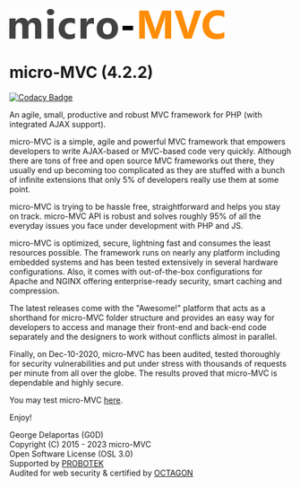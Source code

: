 ![alt tag](https://github.com/g0d/micro-MVC/blob/master/site/pix/micro_mvc.png)

# micro-MVC (4.2.2)

[![Codacy Badge](https://app.codacy.com/project/badge/Grade/889562a17e174c438fd56d35780822b0)](https://www.codacy.com/gh/g0d/micro-MVC/dashboard?utm_source=github.com&amp;utm_medium=referral&amp;utm_content=g0d/micro-MVC&amp;utm_campaign=Badge_Grade)

An agile, small, productive and robust MVC framework for PHP (with integrated AJAX support).

micro-MVC is a simple, agile and powerful MVC framework that empowers developers to write AJAX-based or 
MVC-based code very quickly. Although there are tons of free and open source MVC frameworks out there, they 
usually end up becoming too complicated as they are stuffed with a bunch of infinite extensions that only 
5% of developers really use them at some point.

micro-MVC is trying to be hassle free, straightforward and helps you stay on track. micro-MVC API is robust 
and solves roughly 95% of all the everyday issues you face under development with PHP and JS.

micro-MVC is optimized, secure, lightning fast and consumes the least resources possible.
The framework runs on nearly any platform including embedded systems and has been tested extensively in several hardware configurations. 
Also, it comes with out-of-the-box configurations for Apache and NGINX offering enterprise-ready security, smart caching and compression.

The latest releases come with the "Awesome!" platform that acts as a shorthand for micro-MVC folder structure and provides an easy way 
for developers to access and manage their front-end and back-end code separately and the designers to work without conflicts almost in parallel.

Finally, on Dec-10-2020, micro-MVC has been audited, tested thoroughly for security vulnerabilities and put under stress with 
thousands of requests per minute from all over the globe. The results proved that micro-MVC is dependable and highly secure.

You may test micro-MVC [here](https://micro-mvc.co/).

Enjoy!

George Delaportas (G0D)  
Copyright (C) 2015 - 2023 micro-MVC  
Open Software License (OSL 3.0)  
Supported by [PROBOTEK](https://probotek.eu/)  
Audited for web security & certified by [OCTAGON](https://octagonsec.gr/)
